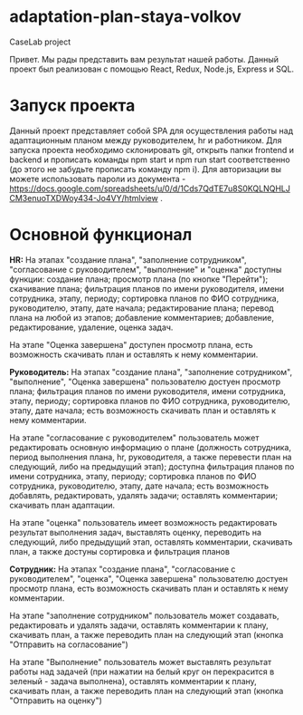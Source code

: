 # adaptation-plan-staya-volkov
CaseLab project

  Привет. Мы рады представить вам результат нашей работы. Данный проект был реализован с помощью React, Redux, Node.js, Express и SQL.  

# Запуск проекта
  Данный проект представляет собой SPA для осуществления работы над адаптационным планом между руководителем, hr и работником. 
  Для запуска проекта необходимо склонировать git, открыть папки frontend и backend и прописать команды npm start и npm run start соответственно (до этого не забудьте прописать команду npm i).
  Для авторизации вы можете использовать пароли из документа -https://docs.google.com/spreadsheets/u/0/d/1Cds7QdTE7u8S0KQLNQHLJCM3enuoTXDWoy434-Jo4VY/htmlview . 
  
 # Основной функционал

**HR:**  На этапах "создание плана", "заполнение сотрудником", "согласование с руководителем", "выполнение" и "оценка" доступны функции: создание плана; просмотр плана (по кнопке "Перейти"); скачивание плана; фильтрация планов по имени руководителя, имени сотрудника, этапу, периоду; сортировка планов по ФИО сотрудника, руководителю, этапу, дате начала; редактирование плана; перевод плана на любой из этапов; добавление комментариев; добавление, редактирование, удаление, оценка задач.
<p> На этапе "Оценка завершена" доступен просмотр плана, есть возможность скачивать план и оставлять к нему комментарии. </p>

**Руководитель:**  На этапах "создание плана", "заполнение сотрудником", "выполнение", "Оценка завершена" пользователю достуен просмотр плана; фильтрация планов по имени руководителя, имени сотрудника, этапу, периоду; сортировка планов по ФИО сотрудника, руководителю, этапу, дате начала; есть возможность скачивать план и оставлять к нему комментарии. 
<p> На этапе "согласование с руководителем" пользователь может редактировать основную информацию о плане (должность сотрудника, период выполнения плана, hr, руководителя, а также перевести план на следующий, либо на предыдущий этап); доступна фильтрация планов по имени сотрудника, этапу, периоду; сортировка планов по ФИО сотрудника, руководителю, этапу, дате начала; есть возможность добавлять, редактировать, удалять задачи; оставлять комментарии; скачивать план адаптации.</p>
<p> На этапе "оценка" пользователь имеет возможность редактировать результат выполнения задач, выставлять оценку, переводить на следующий, либо предыдущий этап, оставлять комментарии, скачивать план, а также достуны сортировка и фильтрация планов </p>

**Сотрудник:**  На этапах "создание плана", "согласование с руководителем", "оценка", "Оценка завершена" пользователю достуен просмотр плана, есть возможность скачивать план и оставлять к нему комментарии. 
<p> На этапе "заполнение сотрудником" пользователь может создавать, редактировать и удалять задачи, оставлять комментарии к плану, скачивать план, а также переводить план на следующий этап (кнопка "Отправить на согласование")</p>
<p> На этапе "Выполнение" пользователь может выставлять результат работы над задачей (при нажатии на белый круг он перекрасится в зеленый - задача выполнена), оставлять комментарии к плану, скачивать план, а также переводить план на следующий этап (кнопка "Отправить на оценку") </p>
